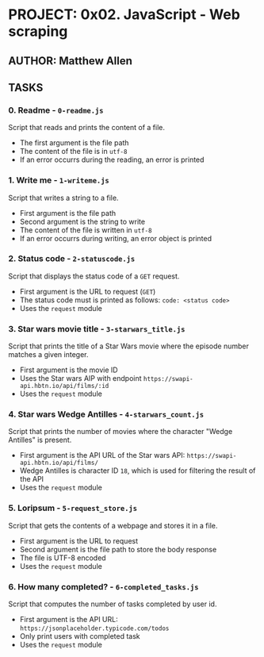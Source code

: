 # PROJECT: 0x02. JavaScript - Web scraping

## AUTHOR: Matthew Allen

## TASKS

### 0. Readme - `0-readme.js`

Script that reads and prints the content of a file.

* The first argument is the file path
* The content of the file is in `utf-8`
* If an error occurrs during the reading, an error is printed

### 1. Write me - `1-writeme.js`

Script that writes a string to a file.

* First argument is the file path
* Second argument is the string to write
* The content of the file is written in `utf-8`
* If an error occurrs during writing, an error object is printed

### 2. Status code - `2-statuscode.js`

Script that displays the status code of a `GET` request.

* First argument is the URL to request (`GET`)
* The status code must is printed as follows: `code: <status code>`
* Uses the `request` module

### 3. Star wars movie title - `3-starwars_title.js`

Script that prints the title of a Star Wars movie where the episode number matches a given integer.

* First argument is the movie ID
* Uses the Star wars AIP with endpoint `https://swapi-api.hbtn.io/api/films/:id`
* Uses the `request` module

### 4. Star wars Wedge Antilles - `4-starwars_count.js`

Script that prints the number of movies where the character "Wedge Antilles" is present.

* First argument is the API URL of the Star wars API: `https://swapi-api.hbtn.io/api/films/`
* Wedge Antilles is character ID `18`, which is used for filtering the result of the API
* Uses the `request` module

### 5. Loripsum - `5-request_store.js`

Script that gets the contents of a webpage and stores it in a file.

* First argument is the URL to request
* Second argument is the file path to store the body response
* The file is UTF-8 encoded
* Uses the `request` module

### 6. How many completed? - `6-completed_tasks.js`

Script that computes the number of tasks completed by user id.

* First argument is the API URL: `https://jsonplaceholder.typicode.com/todos`
* Only print users with completed task
* Uses the `request` module
